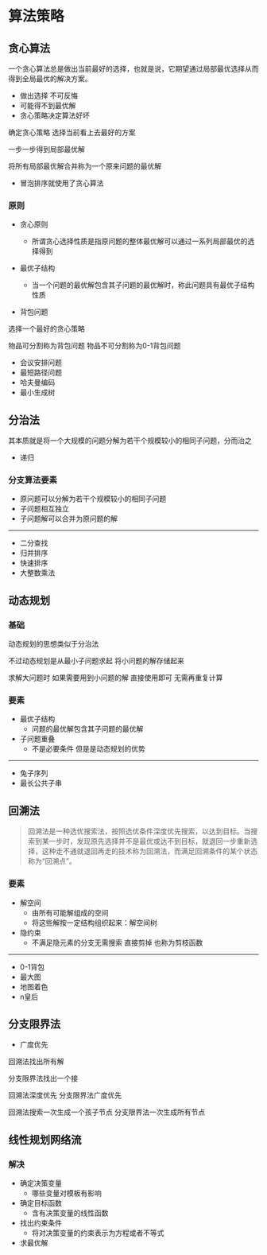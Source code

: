 # 算法策略

## 贪心算法

一个贪心算法总是做出当前最好的选择，也就是说，它期望通过局部最优选择从而得到全局最优的解决方案。

- 做出选择 不可反悔
- 可能得不到最优解
- 贪心策略决定算法好坏

确定贪心策略 选择当前看上去最好的方案

一步一步得到局部最优解

将所有局部最优解合并称为一个原来问题的最优解

- 冒泡排序就使用了贪心算法

### 原则

- 贪心原则
  - 所谓贪心选择性质是指原问题的整体最优解可以通过一系列局部最优的选择得到
- 最优子结构
  - 当一个问题的最优解包含其子问题的最优解时，称此问题具有最优子结构性质

- 背包问题

选择一个最好的贪心策略

物品可分割称为背包问题 物品不可分割称为0-1背包问题

- 会议安排问题
- 最短路径问题
- 哈夫曼编码
- 最小生成树

## 分治法

其本质就是将一个大规模的问题分解为若干个规模较小的相同子问题，分而治之

- 递归

### 分支算法要素

- 原问题可以分解为若干个规模较小的相同子问题
- 子问题相互独立
- 子问题解可以合并为原问题的解

---

- 二分查找
- 归并排序
- 快速排序
- 大整数乘法

## 动态规划

### 基础

动态规划的思想类似于分治法

不过动态规划是从最小子问题求起 将小问题的解存储起来

求解大问题时 如果需要用到小问题的解 直接使用即可 无需再重复计算

### 要素

- 最优子结构
  - 问题的最优解包含其子问题的最优解
- 子问题重叠
  - 不是必要条件 但是是动态规划的优势

---

- 兔子序列
- 最长公共子串

## 回溯法

>回溯法是一种选优搜索法，按照选优条件深度优先搜索，以达到目标。当搜索到某一步时，发现原先选择并不是最优或达不到目标，就退回一步重新选择，这种走不通就退回再走的技术称为回溯法，而满足回溯条件的某个状态称为“回溯点”。

### 要素

- 解空间
  - 由所有可能解组成的空间
  - 将这些解按一定结构组织起来：解空间树
- 隐约束
  - 不满足隐元素的分支无需搜索 直接剪掉 也称为剪枝函数

---

- 0-1背包
- 最大图
- 地图着色
- n皇后

## 分支限界法

- 广度优先

回溯法找出所有解

分支限界法找出一个接

回溯法深度优先
分支限界法广度优先

回溯法搜索一次生成一个孩子节点
分支限界法一次生成所有节点

## 线性规划网络流

### 解决

- 确定决策变量
  - 哪些变量对模板有影响
- 确定目标函数
  - 含有决策变量的线性函数
- 找出约束条件
  - 将对决策变量的约束表示为方程或者不等式
- 求最优解